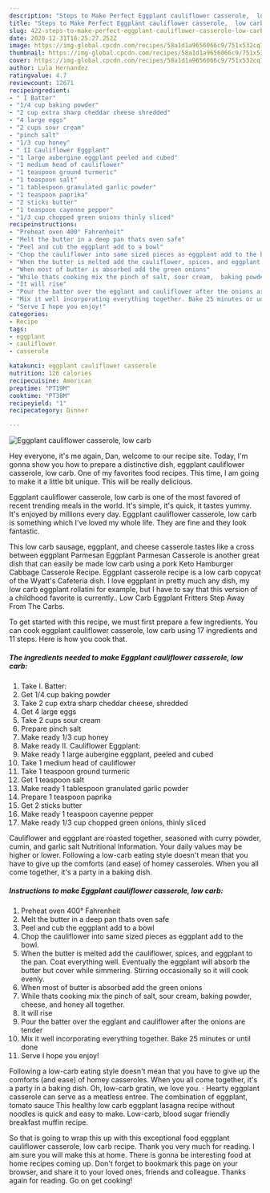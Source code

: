 ```yaml
---
description: "Steps to Make Perfect Eggplant cauliflower casserole,  low carb"
title: "Steps to Make Perfect Eggplant cauliflower casserole,  low carb"
slug: 422-steps-to-make-perfect-eggplant-cauliflower-casserole-low-carb
date: 2020-12-31T16:25:27.252Z
image: https://img-global.cpcdn.com/recipes/58a1d1a9656066c9/751x532cq70/eggplant-cauliflower-casserole-low-carb-recipe-main-photo.jpg
thumbnail: https://img-global.cpcdn.com/recipes/58a1d1a9656066c9/751x532cq70/eggplant-cauliflower-casserole-low-carb-recipe-main-photo.jpg
cover: https://img-global.cpcdn.com/recipes/58a1d1a9656066c9/751x532cq70/eggplant-cauliflower-casserole-low-carb-recipe-main-photo.jpg
author: Lula Hernandez
ratingvalue: 4.7
reviewcount: 12671
recipeingredient:
- " I Batter"
- "1/4 cup baking powder"
- "2 cup extra sharp cheddar cheese shredded"
- "4 large eggs"
- "2 cups sour cream"
- "pinch salt"
- "1/3 cup honey"
- " II Cauliflower Eggplant"
- "1 large aubergine eggplant peeled and cubed"
- "1 medium head of cauliflower"
- "1 teaspoon ground turmeric"
- "1 teaspoon salt"
- "1 tablespoon granulated garlic powder"
- "1 teaspoon paprika"
- "2 sticks butter"
- "1 teaspoon cayenne pepper"
- "1/3 cup chopped green onions thinly sliced"
recipeinstructions:
- "Preheat oven 400° Fahrenheit"
- "Melt the butter in a deep pan thats oven safe"
- "Peel and cub the eggplant add to a bowl"
- "Chop the cauliflower into same sized pieces as eggplant add to the bowl."
- "When the butter is melted add the cauliflower, spices, and eggplant to the pan. Coat everything well. Eventually the eggplant will absorb the butter but cover while simmering.  Stirring occasionally so it will cook evenly."
- "When most of butter is absorbed add the green onions"
- "While thats cooking mix the pinch of salt, sour cream,  baking powder,  cheese, and honey all together."
- "It will rise"
- "Pour the batter over the egglant and cauliflower after the onions are tender"
- "Mix it well incorporating everything together. Bake 25 minutes or until done"
- "Serve I hope you enjoy!"
categories:
- Recipe
tags:
- eggplant
- cauliflower
- casserole

katakunci: eggplant cauliflower casserole 
nutrition: 126 calories
recipecuisine: American
preptime: "PT19M"
cooktime: "PT38M"
recipeyield: "1"
recipecategory: Dinner

---
```



![Eggplant cauliflower casserole,  low carb](https://img-global.cpcdn.com/recipes/58a1d1a9656066c9/751x532cq70/eggplant-cauliflower-casserole-low-carb-recipe-main-photo.jpg)

Hey everyone, it's me again, Dan, welcome to our recipe site. Today, I'm gonna show you how to prepare a distinctive dish, eggplant cauliflower casserole,  low carb. One of my favorites food recipes. This time, I am going to make it a little bit unique. This will be really delicious.

Eggplant cauliflower casserole,  low carb is one of the most favored of recent trending meals in the world. It's simple, it's quick, it tastes yummy. It's enjoyed by millions every day. Eggplant cauliflower casserole,  low carb is something which I've loved my whole life. They are fine and they look fantastic.

This low carb sausage, eggplant, and cheese casserole tastes like a cross between eggplant Parmesan Eggplant Parmesan Casserole is another great dish that can easily be made low carb using a pork Keto Hamburger Cabbage Casserole Recipe. Eggplant casserole recipe is a low carb copycat of the Wyatt&#39;s Cafeteria dish. I love eggplant in pretty much any dish, my low carb eggplant rollatini for example, but I have to say that this version of a childhood favorite is currently.. Low Carb Eggplant Fritters Step Away From The Carbs.


To get started with this recipe, we must first prepare a few ingredients. You can cook eggplant cauliflower casserole,  low carb using 17 ingredients and 11 steps. Here is how you cook that.

<!--inarticleads1-->

##### The ingredients needed to make Eggplant cauliflower casserole,  low carb:

1. Take  I. Batter:
1. Get 1/4 cup baking powder
1. Take 2 cup extra sharp cheddar cheese, shredded
1. Get 4 large eggs
1. Take 2 cups sour cream
1. Prepare pinch salt
1. Make ready 1/3 cup honey
1. Make ready  II. Cauliflower Eggplant:
1. Make ready 1 large aubergine eggplant, peeled and cubed
1. Take 1 medium head of cauliflower
1. Take 1 teaspoon ground turmeric
1. Get 1 teaspoon salt
1. Make ready 1 tablespoon granulated garlic powder
1. Prepare 1 teaspoon paprika
1. Get 2 sticks butter
1. Make ready 1 teaspoon cayenne pepper
1. Make ready 1/3 cup chopped green onions, thinly sliced


Cauliflower and eggplant are roasted together, seasoned with curry powder, cumin, and garlic salt Nutritional Information. Your daily values may be higher or lower. Following a low-carb eating style doesn&#39;t mean that you have to give up the comforts (and ease) of homey casseroles. When you all come together, it&#39;s a party in a baking dish. 

<!--inarticleads2-->

##### Instructions to make Eggplant cauliflower casserole,  low carb:

1. Preheat oven 400° Fahrenheit
1. Melt the butter in a deep pan thats oven safe
1. Peel and cub the eggplant add to a bowl
1. Chop the cauliflower into same sized pieces as eggplant add to the bowl.
1. When the butter is melted add the cauliflower, spices, and eggplant to the pan. Coat everything well. Eventually the eggplant will absorb the butter but cover while simmering.  Stirring occasionally so it will cook evenly.
1. When most of butter is absorbed add the green onions
1. While thats cooking mix the pinch of salt, sour cream,  baking powder,  cheese, and honey all together.
1. It will rise
1. Pour the batter over the egglant and cauliflower after the onions are tender
1. Mix it well incorporating everything together. Bake 25 minutes or until done
1. Serve I hope you enjoy!


Following a low-carb eating style doesn&#39;t mean that you have to give up the comforts (and ease) of homey casseroles. When you all come together, it&#39;s a party in a baking dish. Oh, low-carb gratin, we love you. · Hearty eggplant casserole can serve as a meatless entree. The combination of eggplant, tomato sauce This healthy low carb eggplant lasagna recipe without noodles is quick and easy to make. Low-carb, blood sugar friendly breakfast muffin recipe. 

So that is going to wrap this up with this exceptional food eggplant cauliflower casserole,  low carb recipe. Thank you very much for reading. I am sure you will make this at home. There is gonna be interesting food at home recipes coming up. Don't forget to bookmark this page on your browser, and share it to your loved ones, friends and colleague. Thanks again for reading. Go on get cooking!
